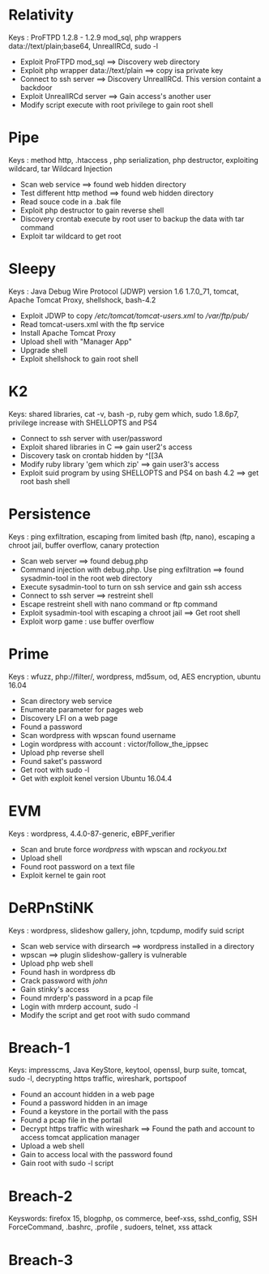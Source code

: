# Relativity

Keys : ProFTPD 1.2.8 - 1.2.9 mod_sql, php wrappers data://text/plain;base64, UnrealIRCd, sudo -l

- Exploit ProFTPD mod_sql ==> Discovery web directory
- Exploit php wrapper data://text/plain ==> copy isa private key
- Connect to ssh server ==> Discovery UnrealIRCd. This version containt a backdoor
- Exploit UnrealIRCd server ==> Gain access's another user
- Modify script execute with root privilege to gain root shell


# Pipe

Keys : method http, .htaccess <Limit></Limit>, php serialization, php destructor, exploiting wildcard, tar Wildcard Injection


- Scan web service ==> found web hidden directory
- Test different http method ==> found web hidden directory
- Read souce code in a .bak file
- Exploit php destructor to gain reverse shell
- Discovery crontab execute by root user to backup the data with tar command
- Exploit tar wildcard to get root


# Sleepy

Keys : Java Debug Wire Protocol (JDWP) version 1.6 1.7.0_71, tomcat, Apache Tomcat Proxy, shellshock, bash-4.2

- Exploit JDWP to copy _/etc/tomcat/tomcat-users.xml_ to _/var/ftp/pub/_
- Read tomcat-users.xml with the ftp service
- Install Apache Tomcat Proxy
- Upload shell with "Manager App"
- Upgrade shell
- Exploit shellshock to gain root shell

# K2


Keys: shared libraries, cat -v, bash -p, ruby gem which, sudo 1.8.6p7, privilege increase with SHELLOPTS and PS4

- Connect to ssh server with user/password
- Exploit shared libraries in C ==> gain user2's access
- Discovery task on crontab hidden by ^[[3A
- Modify ruby library 'gem which zip' ==> gain user3's access
- Exploit suid program by using SHELLOPTS and PS4 on bash 4.2 ==> get root bash shell



# Persistence


Keys : ping exfiltration,  escaping from limited bash (ftp, nano), escaping a chroot jail, buffer overflow, canary protection

- Scan web server ==> found debug.php
- Command injection with debug.php. Use ping exfiltration ==> found sysadmin-tool in the root web directory
- Execute sysadmin-tool to turn on ssh service and gain ssh access
- Connect to ssh server ==> restreint shell
- Escape restreint shell with nano command or ftp command
- Exploit sysadmin-tool with escaping a chroot jail ==> Get root shell
- Exploit worp game : use buffer overflow 


# Prime

Keys : wfuzz, php://filter/, wordpress, md5sum, od, AES encryption, ubuntu 16.04

- Scan directory web service
- Enumerate parameter for pages web
- Discovery LFI on a web page
- Found a password
- Scan wordpress with wpscan found username
- Login wordpress with account : victor/follow_the_ippsec
- Upload php reverse shell
- Found saket's password
- Get root with sudo -l
- Get with exploit kenel version Ubuntu 16.04.4

# EVM

Keys : wordpress, 4.4.0-87-generic, eBPF_verifier

- Scan and brute force _wordpress_ with wpscan and _rockyou.txt_
- Upload shell
- Found root password on a text file
- Exploit kernel te gain root

# DeRPnStiNK

Keys : wordpress, slideshow gallery, john, tcpdump, modify suid script

- Scan web service with dirsearch ==> wordpress installed in a directory
- wpscan ==> plugin slideshow-gallery is vulnerable
- Upload php web shell
- Found hash in wordpress db
- Crack password with _john_
- Gain stinky's access
- Found mrderp's password in a pcap file
- Login with mrderp account, sudo -l
- Modify the script and get root with sudo command


# Breach-1

Keys: impresscms, Java KeyStore, keytool, openssl, burp suite, tomcat, sudo -l, decrypting https traffic, wireshark, portspoof

- Found an account hidden in a web page
- Found a password hidden in an image
- Found a keystore in the portail with the pass
- Found a pcap file in the portail
- Decrypt https traffic with wireshark ==> Found the path and account to access tomcat application manager
- Upload a web shell
- Gain to access local with the password found
- Gain root with sudo -l script


# Breach-2

Keyswords: firefox 15, blogphp, os commerce, beef-xss, sshd_config, SSH ForceCommand, .bashrc, .profile , sudoers, telnet, xss attack


# Breach-3
